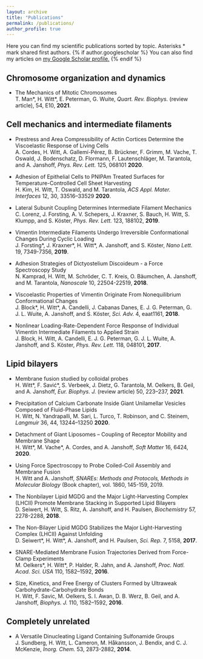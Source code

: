 ```yaml
---
layout: archive
title: "Publications"
permalink: /publications/
author_profile: true
---
```


Here you can find my scientific publications sorted by topic. Asterisks \* mark shared first authors. {% if author.googlescholar %}
  You can also find my articles on <u><a href="{{author.googlescholar}}">my Google Scholar profile</a>.</u>
{% endif %}


## Chromosome organization and dynamics

- The Mechanics of Mitotic Chromosomes  
T. Man\*, H. Witt\*, E. Peterman, G. Wuite, *Quart. Rev. Biophys.* (review article), 54, E10, **2021**.  

## Cell mechanics and intermediate filaments

- Prestress and Area Compressibility of Actin Cortices Determine the Viscoelastic Response of Living Cells  
A. Cordes, H. Witt, A. Gallemí-Pérez, B. Brückner, F. Grimm, M. Vache, T. Oswald, J. Bodenschatz, D. Flormann, F. Lautenschläger, M. Tarantola, and A. Janshoff, *Phys. Rev. Lett.* 125, 068101 **2020**.  

- Adhesion of Epithelial Cells to PNIPAm Treated Surfaces for Temperature-Controlled Cell Sheet Harvesting  
H. Kim, H. Witt, T. Oswald, and M. Tarantola, *ACS Appl. Mater. Interfaces* 12, 30, 33516–33529 **2020**.  

- Lateral Subunit Coupling Determines Intermediate Filament Mechanics  
C. Lorenz, J. Forsting, A. V. Schepers, J. Kraxner, S. Bauch, H. Witt, S. Klumpp, and S. Köster, *Phys. Rev. Lett.* 123, 188102, **2019**.  

- Vimentin Intermediate Filaments Undergo Irreversible Conformational Changes During Cyclic Loading  
J. Forsting\*, J. Kraxner\*, H. Witt\*, A. Janshoff, and S. Köster, *Nano Lett.* 19, 7349-7356, **2019**.

- Adhesion Strategies of Dictyostelium Discoideum - a Force Spectroscopy Study  
N. Kamprad, H. Witt, M. Schröder, C. T. Kreis, O. Bäumchen, A. Janshoff, and M. Tarantola, *Nanoscale* 10, 22504-22519, **2018**.

- Viscoelastic Properties of Vimentin Originate From Nonequilibrium Conformational Changes  
J. Block\*, H. Witt\*, A. Candelli, J. Cabanas Danes, E. J. G. Peterman, G. J. L. Wuite, A. Janshoff, and S. Köster, *Sci. Adv.* 4, eaat1161, **2018**.

- Nonlinear Loading-Rate-Dependent Force Response of Individual Vimentin Intermediate Filaments to Applied Strain  
J. Block, H. Witt, A. Candelli, E. J. G. Peterman, G. J. L. Wuite, A. Janshoff, and S. Köster, *Phys. Rev. Lett.* 118, 048101, **2017**.  

## Lipid bilayers

- Membrane fusion studied by colloidal probes  
H. Witt\*, F. Savić\*, S. Verbeek, J. Dietz, G. Tarantola, M. Oelkers, B. Geil, and A. Janshoff, *Eur. Biophys. J.* (review article) 50, 223–237, **2021**.
 
- Precipitation of Calcium Carbonate Inside Giant Unilamellar Vesicles Composed of Fluid-Phase Lipids  
H. Witt, N. Yandrapalli, M. Sari, L. Turco, T. Robinson, and C. Steinem, *Langmuir* 36, 44, 13244–13250 **2020**.  

- Detachment of Giant Liposomes – Coupling of Receptor Mobility and Membrane Shape  
H. Witt\*, M. Vache\*, A. Cordes, and A. Janshoff, *Soft Matter* 16, 6424, **2020**.  

- Using Force Spectroscopy to Probe Coiled-Coil Assembly and Membrane Fusion  
H. Witt and A. Janshoff, *SNAREs: Methods and Protocols, Methods in Molecular Biology* (Book chapter), vol. 1860, 145-159, 2019.

- The Nonbilayer Lipid MGDG and the Major Light-Harvesting Complex (LHCII) Promote Membrane Stacking in Supported Lipid Bilayers  
D. Seiwert, H. Witt, S. Ritz, A. Janshoff, and H. Paulsen, *Biochemistry* 57, 2278-2288, **2018**.

- The Non-Bilayer Lipid MGDG Stabilizes the Major Light-Harvesting Complex (LHCII) Against Unfolding  
D. Seiwert\*, H. Witt\*, A. Janshoff, and H. Paulsen, *Sci. Rep.* 7, 5158, **2017**.  

- SNARE-Mediated Membrane Fusion Trajectories Derived from Force-Clamp Experiments  
M. Oelkers\*, H. Witt\*, P. Halder, R. Jahn, and A. Janshoff, *Proc. Natl. Acad. Sci. USA* 110, 1582–1592, **2016**.  

- Size, Kinetics, and Free Energy of Clusters Formed by Ultraweak Carbohydrate-Carbohydrate Bonds  
H. Witt, F. Savic, M. Oelkers, S. I. Awan, D. B. Werz, B. Geil, and A. Janshoff, *Biophys. J.* 110, 1582–1592, **2016**.  

## Completely unrelated

- A Versatile Dinucleating Ligand Containing Sulfonamide Groups  
J. Sundberg, H. Witt, L. Cameron, M. Håkansson, J. Bendix, and C. J. McKenzie, *Inorg. Chem.* 53, 2873-2882, **2014**.


